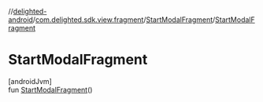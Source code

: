 //[delighted-android](../../../index.md)/[com.delighted.sdk.view.fragment](../index.md)/[StartModalFragment](index.md)/[StartModalFragment](-start-modal-fragment.md)

# StartModalFragment

[androidJvm]\
fun [StartModalFragment](-start-modal-fragment.md)()
